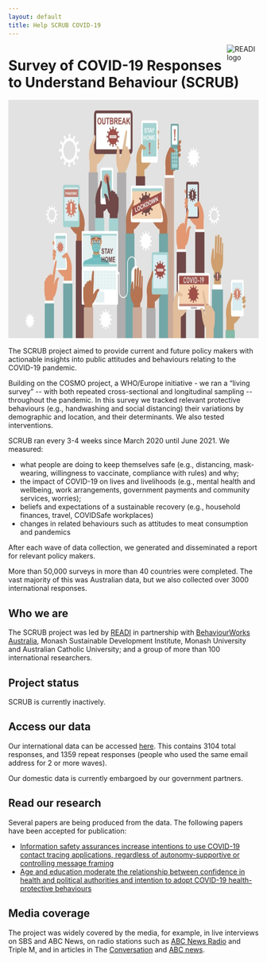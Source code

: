 ```yaml
---
layout: default
title: Help SCRUB COVID-19
---
```


<img src="/assets/noun_Target_804778.png" alt="READI logo" title="READI logo" style="width: 64px; float: right; margin: 0;"> 

# Survey of COVID-19 Responses to Understand Behaviour (SCRUB)
<p align="center">
<img src="/assets/SCRUB%20image.jpg" height="480" width="680">
</p> 

The SCRUB project aimed to provide current and future policy makers with actionable insights into public attitudes and behaviours relating to the COVID-19 pandemic.

Building on the COSMO project, a WHO/Europe initiative - we ran a “living survey” -- with both repeated cross-sectional and longitudinal sampling -- throughout the pandemic. In this survey we tracked relevant protective behaviours (e.g., handwashing and social distancing) their variations by demographic and location, and their determinants. We also tested interventions.

SCRUB ran every 3-4 weeks since March 2020 until June 2021. We measured:
* what people are doing to keep themselves safe (e.g., distancing, mask-wearing, willingness to vaccinate, compliance with rules) and why; 
* the impact of COVID-19 on lives and livelihoods (e.g., mental health and wellbeing, work arrangements, government payments and community services, worries); 
* beliefs and expectations of a sustainable recovery (e.g., household finances, travel, COVIDSafe workplaces)
* changes in related behaviours such as attitudes to meat consumption and pandemics

After each wave of data collection, we generated and disseminated a report for relevant policy makers. 

More than 50,000 surveys in more than 40 countries were completed. The vast majority of this was Australian data, but we also collected over 3000 international responses.

## Who we are
The SCRUB project was led by [READI](https://www.readiresearch.org/) in partnership with [BehaviourWorks Australia](https://behaviourworksaustralia.org), Monash Sustainable Development Institute, Monash University and Australian Catholic University; and a group of more than 100 international researchers.

## Project status
SCRUB is currently inactively. 

## Access our data
Our international data can be accessed [here](https://drive.google.com/drive/folders/1OPgolKrjr-49fpJi3kcTPbbLO0qa36bi?usp=sharing). This contains 3104 total responses, and 1359 repeat responses (people who used the same email address for 2 or more waves).

Our domestic data is currently embargoed by our government partners.

## Read our research
Several papers are being produced from the data. The following papers have been accepted for publication:
 * [Information safety assurances increase intentions to use COVID-19 contact tracing applications, regardless of autonomy-supportive or controlling message framing](https://www.frontiersin.org/articles/10.3389/fpsyg.2020.591638/full)
 * [Age and education moderate the relationship between confidence in health and political authorities and intention to adopt COVID-19 health-protective behaviours](https://osf.io/cwfx2/download?format=pdf)

## Media coverage
The project was widely covered by the media, for example, in live interviews on SBS and ABC News, on radio stations such as [ABC News Radio](https://www.abc.net.au/radio/newsradio/survey-finds-most-australians-with-symptoms-of/12390796) and Triple M, and in articles in The [Conversation](https://theconversation.com/more-australians-are-worried-about-a-recession-and-an-increasingly-selfish-society-than-about-coronavirus-itself-135297) and [ABC news](https://www.abc.net.au/radio/newsradio/survey-finds-most-australians-with-symptoms-of/12390796). 
